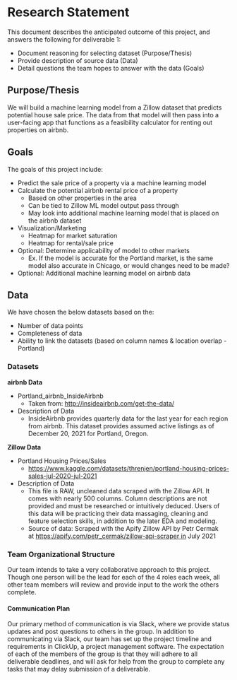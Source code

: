# Research Statement
This document describes the anticipated outcome of this project, and answers the following for deliverable 1:
* Document reasoning for selecting dataset (Purpose/Thesis)
* Provide description of source data (Data)
* Detail questions the team hopes to answer with the data (Goals)

## Purpose/Thesis
We will build a machine learning model from a Zillow dataset that predicts potential house sale price. The data from that model will then pass into a user-facing app that functions as a feasibility calculator for renting out properties on airbnb.

## Goals
The goals of this project include:
* Predict the sale price of a property via a machine learning model
* Calculate the potential airbnb rental price of a property
   * Based on other properties in the area
   * Can be tied to Zillow ML model output pass through
   * May look into additional machine learning model that is placed on the airbnb dataset
* Visualization/Marketing
   * Heatmap for market saturation
   * Heatmap for rental/sale price
* Optional: Determine applicability of model to other markets
   * Ex. If the model is accurate for the Portland market, is the same model also accurate in Chicago, or would changes need to be made?
* Optional: Additional machine learning model on airbnb data

## Data
We have chosen the below datasets based on the:
* Number of data points
* Completeness of data
* Ability to link the datasets (based on column names & location overlap - Portland)

### Datasets
**airbnb Data**
* Portland_airbnb_InsideAirbnb
   * Taken from: http://insideairbnb.com/get-the-data/
* Description of Data
   * InsideAirbnb provides quarterly data for the last year for each region from airbnb. This dataset provides assumed active listings as of December 20, 2021 for Portland, Oregon.

**Zillow Data**
* Portland Housing Prices/Sales
   * https://www.kaggle.com/datasets/threnjen/portland-housing-prices-sales-jul-2020-jul-2021
* Description of Data
   * This file is RAW, uncleaned data scraped with the Zillow API. It comes with nearly 500 columns. Column descriptions are not provided and must be researched or intuitively deduced. Users of this data will be practicing their data massaging, cleaning and feature selection skills, in addition to the later EDA and modeling.
   * Source of data: Scraped with the Apify Zillow API by Petr Cermak at https://apify.com/petr_cermak/zillow-api-scraper in July 2021
   
### Team Organizational Structure
Our team intends to take a very collaborative approach to this project. Though one person will be the lead for each of the 4 roles each week, all other team members will review and provide input to the work the others complete.
#### Communication Plan
Our primary method of communication is via Slack, where we provide status updates and post questions to others in the group. In addition to communicating via Slack, our team has set up the project timeline and requirements in ClickUp, a project management software. The expectation of each of the members of the group is that they will adhere to all deliverable deadlines, and will ask for help from the group to complete any tasks that may delay submission of a deliverable. 
